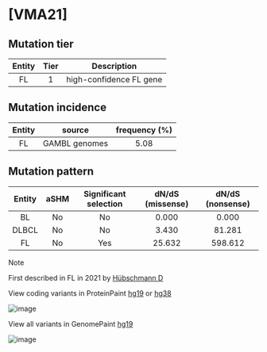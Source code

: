 # [VMA21]

## Mutation tier

|Entity|Tier|Description            |
|:------:|:----:|-----------------------|
|FL    |1   |high-confidence FL gene|
## Mutation incidence

|Entity|source       |frequency (%)|
|:------:|:-------------:|:-------------:|
|FL    |GAMBL genomes|5.08         |

## Mutation pattern

|Entity|aSHM|Significant selection|dN/dS (missense)|dN/dS (nonsense)|
|:------:|:----:|:---------------------:|:----------------:|:----------------:|
|BL    |No  |No                   | 0.000          |  0.000         |
|DLBCL |No  |No                   | 3.430          | 81.281         |
|FL    |No  |Yes                  |25.632          |598.612         |


> [!NOTE]
> First described in FL in 2021 by [Hübschmann D](https://pubmed.ncbi.nlm.nih.gov/33953289)

View coding variants in ProteinPaint [hg19](https://www.bcgsc.ca/downloads/morinlab/GAMBL/test/genes/VMA21_protein.html)  or [hg38](https://www.bcgsc.ca/downloads/morinlab/GAMBL/test/genes/VMA21_protein_hg38.html)

![image](../../images/proteinpaint/VMA21_NM_001017980.svg)

View all variants in GenomePaint [hg19](https://www.bcgsc.ca/downloads/morinlab/GAMBL/test/genes/VMA21.html)

![image](../../images/proteinpaint/VMA21.svg)
